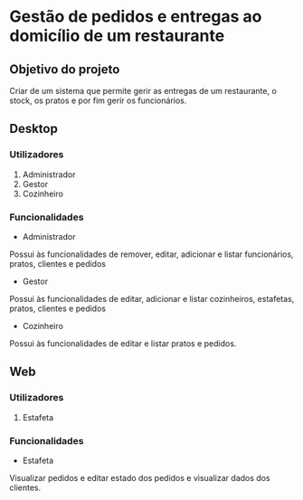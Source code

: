 <h1> 
Gestão de pedidos e entregas ao domicílio de um restaurante
</h1>
<h2> Objetivo do projeto </h2>
Criar de um sistema  que permite gerir as entregas de um restaurante, o stock, os pratos e por fim gerir os funcionários. 

<h2>
Desktop
</h2>
<h3> Utilizadores </h3>
<ol>
<li>Administrador</li>
<li>Gestor</li>
<li>Cozinheiro</li>
</ol>

<h3>Funcionalidades</h3>
<ul>
  <li>Administrador</li>
</ul>
Possui  às funcionalidades de remover, editar, adicionar e listar funcionários, pratos, clientes e pedidos
<br>
<ul>
  <li>Gestor</li>
</ul>
Possui  às funcionalidades de  editar, adicionar e listar cozinheiros, estafetas,  pratos, clientes e pedidos
<br>
<ul>
  <li>Cozinheiro</li>
</ul>
Possui  às funcionalidades de  editar e listar pratos e pedidos.  

<h2>
Web
</h2>
<h3> Utilizadores </h3>
<ol>
<li>Estafeta</li>
</ol>
<h3>Funcionalidades</h3>
<ul>
  <li>Estafeta</li>
</ul>
Visualizar pedidos e editar estado dos pedidos e visualizar dados dos clientes.
